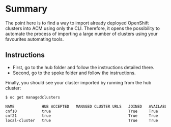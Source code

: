 # Summary

The point here is to find a way to import already deployed OpenShift clusters into ACM using only the CLI. Therefore, it opens the possibility to automate the process of importing a large number of clusters using your favourites automating tools.

## Instructions

* First, go to the hub folder and follow the instructions detailed there.
* Second, go to the spoke folder and follow the instructions.

Finally, you should see your cluster imported by running from the hub cluster:

```sh
$ oc get managedclusters

NAME            HUB ACCEPTED   MANAGED CLUSTER URLS   JOINED   AVAILABLE   AGE
cnf10           true                                  True     True        8d
cnf21           true                                  True     True        6h17m
local-cluster   true                                  True     True        27h

```

